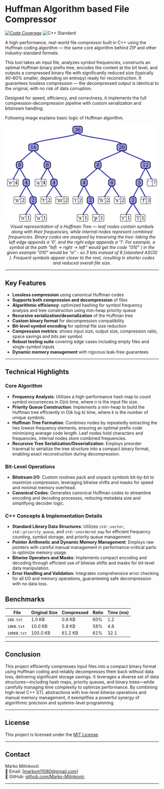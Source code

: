 # Huffman Algorithm based File Compressor

[![Code Coverage](https://img.shields.io/badge/coverage-95%25-brightgreen)](https://github.com/Marko-Milinkovic/Huffman-coding)
![C++ Standard](https://img.shields.io/badge/C%2B%2B-17-blue)

A high-performance, real-world file compressor built in C++ using the Huffman coding algorithm — the same core algorithm behind ZIP and other industry-standard formats.

This tool takes an input file, analyzes symbol frequencies, constructs an optimal Huffman binary prefix tree, encodes the content at the bit level, and outputs a compressed binary file with significantly reduced size (typically 40–60% smaller, depending on entropy) ready for reconstruction. It guarantees lossless compression — the decompressed output is identical to the original, with no risk of data corruption.

Designed for speed, efficiency, and correctness, it implements the full compression-decompression pipeline with custom serialization and bitstream handling.

Following image explains basic logic of Huffman algorithm.

<p align="center">
  <img src="assets/huffman_tree.png" alt="Huffman Tree" width="500"/><br>
  <em>Visual representation of a Huffman Tree — leaf nodes contain symbols along with their frequencies, while internal nodes represent combined frequencies. 
    Binary codes are assigned by traversing the tree: taking the left edge appends a '0', and the right edge appends a '1'. 
    For example, a symbol at the path "left → right → left" would get the code "010" ( in the given example "010" would be "a" - so 3 bits instead of 8 [standard ASCII] ). 
    Frequent symbols appear closer to the root, resulting in shorter codes and reduced overall file size.</em>
</p>



---

## Key Features

- **Lossless compression** using canonical Huffman codes
- **Supports both compression and decompression** of files
- **Algorithmic efficiency**: optimized hashing for symbol frequency analysis and tree construction using min-heap priority-queue
- **Recursive serialization/deserialization** of the Huffman tree
- **Custom binary format** for decompression compatibility
- **Bit-level symbol encoding** for optimal file size reduction
- **Compression metrics**: shows input size, output size, compression ratio, space savings and bits per symbol
- **Robust testing suite** covering edge cases including empty files and single-symbol inputs
- **Dynamic memory management** with rigorous leak-free guarantees 
  
---

## Technical Highlights

### Core Algorithm  
- **Frequency Analysis**: Utilizes a high-performance hash map to count symbol occurrences in O(n) time, where *n* is the input file size.  
- **Priority Queue Construction**: Implements a min-heap to build the Huffman tree efficiently in O(k log k) time, where *k* is the number of unique symbols.  
- **Huffman Tree Formation**: Combines nodes by repeatedly extracting the two lowest-frequency elements, ensuring an optimal prefix code minimizing average code length. Leaf nodes hold characters and frequencies, internal nodes store combined frequencies. 
- **Recursive Tree Serialization/Deserialization**: Employs preorder traversal to serialize the tree structure into a compact binary format, enabling exact reconstruction during decompression.  

### Bit-Level Operations  
- **Bitstream I/O**: Custom routines pack and unpack symbols bit-by-bit to maximize compression, leveraging bitwise shifts and masks for speed and minimal memory overhead.  
- **Canonical Codes**: Generates canonical Huffman codes to streamline encoding and decoding processes, reducing metadata size and simplifying decoder logic.  

### C++ Concepts & Implementation Details  
- **Standard Library Data Structures**: Utilizes `std::vector`, `std::priority_queue`, and `std::unordered_map` for efficient frequency counting, symbol storage, and priority queue management.  
- **Pointer Arithmetic and Dynamic Memory Management**: Employs raw pointers with careful manual management in performance-critical parts to optimize memory usage.  
- **Bitwise Operators and Masks**: Implements compact encoding and decoding through efficient use of bitwise shifts and masks for bit-level data manipulation.  
- **Error Handling and Validation**: Integrates comprehensive error checking for all I/O and memory operations, guaranteeing safe decompression with no data loss.  

## Benchmarks

| File         | Original Size | Compressed | Ratio | Time (ms) |
|--------------|----------------|------------|-------|-----------|
| `1KB.txt`    | 1.0 KB         | 0.6 KB     | 60%   | 1.2       |
| `10KB.txt`   | 10.0 KB        | 5.8 KB     | 58%   | 4.8       |
| `100KB.txt`  | 100.0 KB       | 61.2 KB    | 61%   | 32.1      |

---

## Conclusion

This project efficiently compresses input files into a compact binary format using Huffman coding and reliably decompresses them back without data loss, delivering significant storage savings. 
It leverages a diverse set of data structures—including hash maps, priority queues, and binary trees—while carefully managing time complexity to optimize performance. 
By combining high-level C++ STL abstractions with low-level bitwise operations and manual memory management, it exemplifies a powerful synergy of algorithmic precision and systems-level programming.

---

## License

This project is licensed under the [MIT License](LICENSE).

---

## Contact

Marko Milinković  
📧 Email: [markom11080@gmail.com]  
🔗 GitHub: [github.com/Marko-Milinkovic](https://github.com/Marko-Milinkovic)

---
